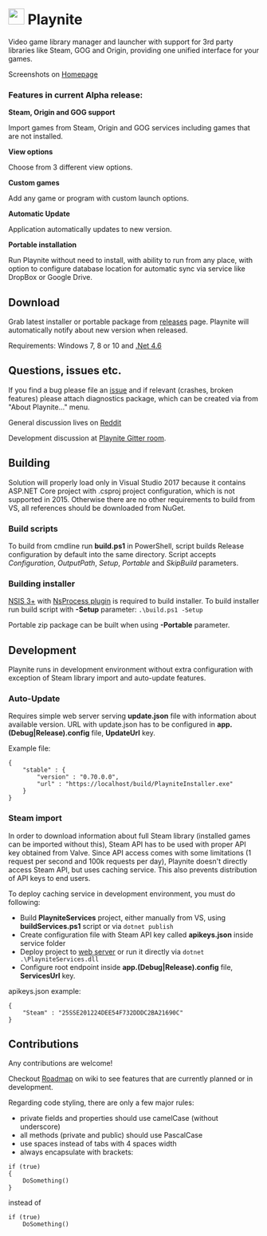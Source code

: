 
# <img src="https://github.com/JosefNemec/Playnite/raw/master/web/applogo.png" width="32">  Playnite
Video game library manager and launcher with support for 3rd party libraries like Steam, GOG and Origin, providing one unified interface for your games.

Screenshots on [Homepage](http://playnite.link/)

### Features in current Alpha release:

**Steam, Origin and GOG support**

Import games from Steam, Origin and GOG services including games that are not installed.

**View options**

Choose from 3 different view options.

**Custom games**

Add any game or program with custom launch options.

**Automatic Update**

Application automatically updates to new version.

**Portable installation**

Run Playnite without need to install, with ability to run from any place, with option to configure database location for automatic sync via service like DropBox or Google Drive.

Download
---------

Grab latest installer or portable package from [releases](https://github.com/JosefNemec/Playnite/releases) page. Playnite will automatically notify about new version when released.

Requirements: Windows 7, 8 or 10 and [.Net 4.6](https://www.microsoft.com/en-us/download/details.aspx?id=53344)

Questions, issues etc.
---------
If you find a bug please file an [issue](https://github.com/JosefNemec/Playnite/issues) and if relevant (crashes, broken features) please attach diagnostics package, which can be created via from "About Playnite..." menu.

General discussion lives on [Reddit](https://www.reddit.com/r/playnite/)

Development discussion at [Playnite Gitter room](https://gitter.im/Playnite/Lobby?utm_source=share-link&utm_medium=link&utm_campaign=share-link).

Building
---------

Solution will properly load only in Visual Studio 2017 because it contains ASP.NET Core project with .csproj project configuration, which is not supported in 2015. Otherwise there are no other requirements to build from VS, all references should be downloaded from NuGet.

### Build scripts
To build from cmdline run **build.ps1** in PowerShell, script builds Release configuration by default into the same directory. Script accepts *Configuration*, *OutputPath*, *Setup*, *Portable* and *SkipBuild* parameters.

### Building installer
[NSIS 3+](http://nsis.sourceforge.net/Main_Page) with [NsProcess plugin](http://nsis.sourceforge.net/NsProcess_plugin) is required to build installer. To build installer run build script with **-Setup** parameter:
``` .\build.ps1 -Setup ```

Portable zip package can be built when using **-Portable** parameter.

Development
---------

Playnite runs in development environment without extra configuration with exception of Steam library import and auto-update features.

### Auto-Update
Requires simple web server serving **update.json** file with information about available version. URL with update.json has to be configured in **app.(Debug|Release).config** file, **UpdateUrl** key.

Example file:
```
{
    "stable" : {
        "version" : "0.70.0.0",
        "url" : "https://localhost/build/PlayniteInstaller.exe"
    }
}
```

### Steam import
In order to download information about full Steam library (installed games can be imported without this), Steam API has to be used with proper API key obtained from Valve. Since API access comes with some limitations (1 request per second and 100k requests per day), Playnite doesn't directly access Steam API, but uses caching service. This also prevents distribution of API keys to end users.

To deploy caching service in development environment, you must do following:
* Build **PlayniteServices** project, either manually from VS, using **buildServices.ps1** script or via ```dotnet publish```
* Create configuration file with Steam API key called **apikeys.json** inside service folder
* Deploy project to [web server](https://docs.microsoft.com/en-us/aspnet/core/publishing/) or run it directly via ```dotnet .\PlayniteServices.dll```
* Configure root endpoint inside **app.(Debug|Release).config** file, **ServicesUrl** key.

apikeys.json example:
```
{
    "Steam" : "25SSE201224DEE54F732DDDC2BA21690C"
}
```

Contributions
---------

Any contributions are welcome!

Checkout [Roadmap](https://github.com/JosefNemec/Playnite/wiki/Roadmap) on wiki to see features that are currently planned or in development.

Regarding code styling, there are only a few major rules:
* private fields and properties should use camelCase (without underscore)
* all methods (private and public) should use PascalCase
* use spaces instead of tabs with 4 spaces width
* always encapsulate with brackets:
```
if (true)
{
    DoSomething()
}
```
instead of 
```
if (true)
    DoSomething()
```
